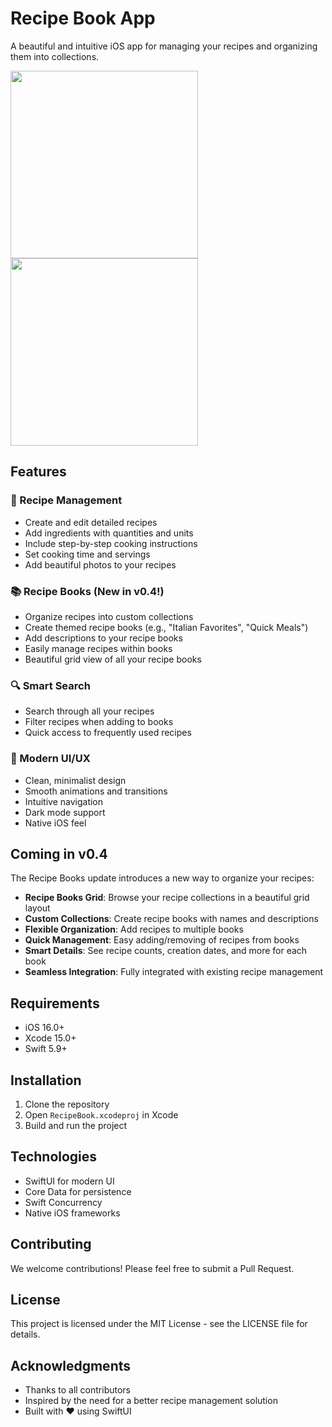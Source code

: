 # Recipe Book App

A beautiful and intuitive iOS app for managing your recipes and organizing them into collections.

<img src="screenshots/recipe-books.png" width="300"> <img src="screenshots/recipe-detail.png" width="300">

## Features

### 🥘 Recipe Management
- Create and edit detailed recipes
- Add ingredients with quantities and units
- Include step-by-step cooking instructions
- Set cooking time and servings
- Add beautiful photos to your recipes

### 📚 Recipe Books (New in v0.4!)
- Organize recipes into custom collections
- Create themed recipe books (e.g., "Italian Favorites", "Quick Meals")
- Add descriptions to your recipe books
- Easily manage recipes within books
- Beautiful grid view of all your recipe books

### 🔍 Smart Search
- Search through all your recipes
- Filter recipes when adding to books
- Quick access to frequently used recipes

### 💫 Modern UI/UX
- Clean, minimalist design
- Smooth animations and transitions
- Intuitive navigation
- Dark mode support
- Native iOS feel

## Coming in v0.4

The Recipe Books update introduces a new way to organize your recipes:

- **Recipe Books Grid**: Browse your recipe collections in a beautiful grid layout
- **Custom Collections**: Create recipe books with names and descriptions
- **Flexible Organization**: Add recipes to multiple books
- **Quick Management**: Easy adding/removing of recipes from books
- **Smart Details**: See recipe counts, creation dates, and more for each book
- **Seamless Integration**: Fully integrated with existing recipe management

## Requirements

- iOS 16.0+
- Xcode 15.0+
- Swift 5.9+

## Installation

1. Clone the repository
2. Open `RecipeBook.xcodeproj` in Xcode
3. Build and run the project

## Technologies

- SwiftUI for modern UI
- Core Data for persistence
- Swift Concurrency
- Native iOS frameworks

## Contributing

We welcome contributions! Please feel free to submit a Pull Request.

## License

This project is licensed under the MIT License - see the LICENSE file for details.

## Acknowledgments

- Thanks to all contributors
- Inspired by the need for a better recipe management solution
- Built with ❤️ using SwiftUI
